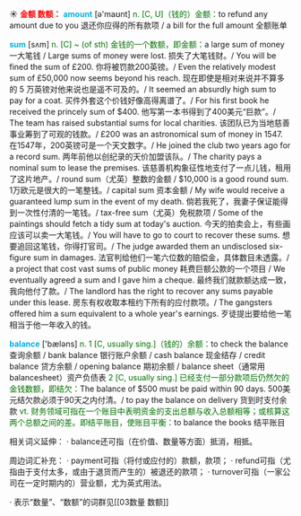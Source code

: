 ☀ <font color="red">**金额 数额：**</font>
<font color="sky blue">**amount**</font> [ə'maʊnt] 
<font color="rgb(227, 108, 9)">n. [C, U]（钱的）金额：</font>to refund any amount due to you 退还你应得的所有款项 / a bill for the full amount 全额账单
           
<font color="sky blue">**sum**</font> [sʌm]
<font color="rgb(227, 108, 9)">n. [C] ~ (of sth) 金钱的一个数额，即金额：</font>a large sum of money 一大笔钱 / Large sums of money were lost. 损失了大笔钱财。/ You will be fined the sum of £200. 你将被罚款200英镑。/ Even the relatively modest sum of £50,000 now seems beyond his reach. 现在即使是相对来说并不算多的 5 万英镑对他来说也是遥不可及的。/ It seemed an absurdly high sum to pay for a coat. 买件外套这个价钱好像高得离谱了。/ For his first book he received the princely sum of $400. 他写第一本书得到了400美元“巨款”。/ The team has raised substantial sums for local charities. 该团队已为当地慈善事业筹到了可观的钱款。/ £200 was an astronomical sum of money in 1547. 在1547年，200英镑可是一个天文数字。/ He joined the club two years ago for a record sum. 两年前他以创纪录的天价加盟该队。/ The charity pays a nominal sum to lease the premises. 该慈善机构象征性地支付了一点儿钱，租用了这片地产。/ round sum（尤英）整数的金额 / $10,000 is a good round sum. 1万欧元是很大的一笔整钱。/ capital sum 资本金额 / My wife would receive a guaranteed lump sum in the event of my death. 倘若我死了，我妻子保证能得到一次性付清的一笔钱。/ tax-free sum（尤英）免税款项 / Some of the paintings should fetch a tidy sum at today's auction. 今天的拍卖会上，有些画应该可以卖一大笔钱。/ You will have to go to court to recover these sums. 想要追回这笔钱，你得打官司。/ The judge awarded them an undisclosed six-figure sum in damages. 法官判给他们一笔六位数的赔偿金，具体数目未透露。/ a project that cost vast sums of public money 耗费巨额公款的一个项目 / We eventually agreed a sum and I gave him a cheque. 最终我们就款额达成一致，我向他付了款。/ The landlord has the right to recover any sums payable under this lease. 房东有权收取本租约下所有的应付款项。/ The gangsters offered him a sum equivalent to a whole year's earnings. 歹徒提出要给他一笔相当于他一年收入的钱。

<font color="sky blue">**balance**</font> ['bæləns] 
<font color="rgb(227, 108, 9)">n. 1 [C, usually sing.]（钱的）余额：</font>to check the balance 查询余额 / bank balance 银行账户余额 / cash balance 现金结存 / credit balance 贷方余额 / opening balance 期初余额 / balance sheet（通常用balancesheet）资产负债表 <font color="rgb(227, 108, 9)">2 [C, usually sing.] 已经支付一部分款项后仍然欠的金钱数额，即结欠：</font>The balance of $500 must be paid within 90 days. 500美元结欠款必须于90天之内付清。/ to pay the balance on delivery 货到时支付余款 <font color="rgb(227, 108, 9)">vt. 财务领域可指在一个账目中表明资金的支出总额与收入总额相等；或核算这两个总额之间的差。即结平账目，使账目平衡：</font>to balance the books 结平账目

相关词义延伸：
· balance还可指（在价值、数量等方面）抵消，相抵。

周边词汇补充：
· payment可指（将付或应付的）款额，款项；
· refund可指（尤指由于支付太多，或由于退货而产生的）被退还的款项；
· turnover可指（一家公司在一定时期内的）营业额，尤为英式用法。

· 表示“数量”、“数额”的词群见[[03数量 数额]]
